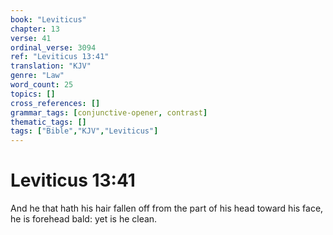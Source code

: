 ```yaml
---
book: "Leviticus"
chapter: 13
verse: 41
ordinal_verse: 3094
ref: "Leviticus 13:41"
translation: "KJV"
genre: "Law"
word_count: 25
topics: []
cross_references: []
grammar_tags: [conjunctive-opener, contrast]
thematic_tags: []
tags: ["Bible","KJV","Leviticus"]
---
```


# Leviticus 13:41

And he that hath his hair fallen off from the part of his head toward his face, he is forehead bald: yet is he clean.
